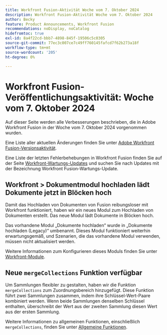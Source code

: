 ```yaml
---
title: Workfront Fusion-Aktivität Woche vom 7. Oktober 2024
description: Workfront Fusion-Aktivität Woche vom 7. Oktober 2024
author: Becky
feature: Product Announcements, Workfront Fusion
recommendations: noDisplay, noCatalog
hidefromtoc: true
exl-id: 8a4f22cd-bbb7-4898-845f-19506c5c0305
source-git-commit: 77ec3c007ce7c49ff760145fafcd7f62b273a18f
workflow-type: tm+mt
source-wordcount: '205'
ht-degree: 0%

---
```


# Workfront Fusion-Veröffentlichungsaktivität: Woche vom 7. Oktober 2024

Auf dieser Seite werden alle Verbesserungen beschrieben, die in Adobe Workfront Fusion in der Woche vom 7. Oktober 2024 vorgenommen wurden.

Eine Liste aller aktuellen Änderungen finden Sie unter [Adobe Workfront Fusion-Versionsaktivität](/help/workfront-fusion/fusion-product-releases/fusion-release-activity.md).

Eine Liste der letzten Fehlerbehebungen in Workfront Fusion finden Sie auf der Seite [Workfront-Wartungs-Updates](https://experienceleague.adobe.com/docs/workfront-known-issues/releases/current-updates.html?lang=de) und suchen Sie nach Updates mit der Bezeichnung Workfront Fusion-Wartungs-Update.

## Workfront > Dokumentmodul hochladen lädt Dokumente jetzt in Blöcken hoch

Damit das Hochladen von Dokumenten von Fusion reibungsloser mit Workfront funktioniert, haben wir ein neues Modul zum Hochladen von Dokumenten erstellt. Das neue Modul lädt Dokumente in Blöcken hoch.

Das vorhandene Modul „Dokumente hochladen“ wurde in „Dokumente hochladen (Legacy)“ umbenannt. Dieses Modul funktioniert weiterhin erwartungsgemäß, und Szenarien, die das vorhandene Modul verwenden, müssen nicht aktualisiert werden.

Weitere Informationen zum Konfigurieren dieses Moduls finden Sie unter [Workfront-Module](/help/workfront-fusion/references/apps-and-modules/adobe-connectors/workfront-modules.md).

## Neue `mergeCollections` Funktion verfügbar

Um Sammlungen flexibler zu gestalten, haben wir die Funktion `mergeCollections` zum Zuordnungsbereich hinzugefügt. Diese Funktion führt zwei Sammlungen zusammen, indem ihre Schlüssel-Wert-Paare kombiniert werden. Wenn beide Sammlungen denselben Schlüssel enthalten, überschreibt der Wert aus der zweiten Sammlung diesen Wert aus der ersten Sammlung.

Weitere Informationen zu allgemeinen Funktionen, einschließlich `mergeCollections`, finden Sie unter [Allgemeine Funktionen](/help/workfront-fusion/references/mapping-panel/functions/general-functions.md).
